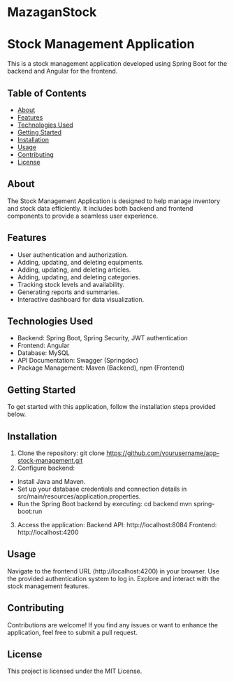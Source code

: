 # MazaganStock
# Stock Management Application

This is a stock management application developed using Spring Boot for the backend and Angular for the frontend.

## Table of Contents

- [About](#about)
- [Features](#features)
- [Technologies Used](#technologies-used)
- [Getting Started](#getting-started)
- [Installation](#installation)
- [Usage](#usage)
- [Contributing](#contributing)
- [License](#license)

## About

The Stock Management Application is designed to help manage inventory and stock data efficiently. It includes both backend and frontend components to provide a seamless user experience.

## Features

- User authentication and authorization.
- Adding, updating, and deleting equipments.
- Adding, updating, and deleting articles.
- Adding, updating, and deleting categories.
- Tracking stock levels and availability.
- Generating reports and summaries.
- Interactive dashboard for data visualization.

## Technologies Used

- Backend: Spring Boot, Spring Security, JWT authentication
- Frontend: Angular
- Database: MySQL
- API Documentation: Swagger (Springdoc)
- Package Management: Maven (Backend), npm (Frontend)

## Getting Started

To get started with this application, follow the installation steps provided below.

## Installation

1. Clone the repository:
   git clone https://github.com/yourusername/app-stock-management.git
2. Configure backend:
- Install Java and Maven.
- Set up your database credentials and connection details in src/main/resources/application.properties.
- Run the Spring Boot backend by executing:
      cd backend
      mvn spring-boot:run
3. Access the application:
Backend API: http://localhost:8084
Frontend: http://localhost:4200

## Usage
Navigate to the frontend URL (http://localhost:4200) in your browser.
Use the provided authentication system to log in.
Explore and interact with the stock management features.

## Contributing
Contributions are welcome! If you find any issues or want to enhance the application, feel free to submit a pull request.

## License
This project is licensed under the MIT License.
